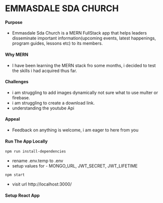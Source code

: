 #  EMMASDALE SDA CHURCH

#### Purpose

- Emmasdale Sda Church is a MERN FullStack app that helps leaders disseminate important information(upcoming events, latest happenings, program guides, lessons etc) to its members.


#### Why MERN

- I have been learning the MERN stack fro some months, i decided to test the skills i had acquired thus far.

#### Challenges 
- i am struggling to add images dynamically  not sure what to use multer or firebase.
- i am struggling to create a download link.
- understanding the youtube Api


#### Appeal
- Feedback on anything is welcome, i am eager to here from you 

#### Run The App Locally

```sh
npm run install-dependencies
```

- rename .env.temp to .env
- setup values for - MONGO_URL, JWT_SECRET, JWT_LIFETIME

```sh
npm start
```

- visit url http://localhost:3000/

#### Setup React App



